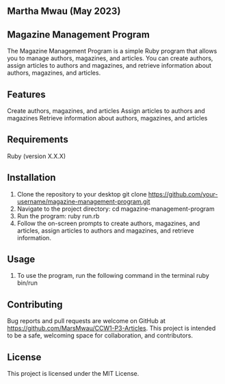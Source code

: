 ## Martha Mwau (May 2023)
## Magazine Management Program
The Magazine Management Program is a simple Ruby program that allows you to manage authors, magazines, and articles. You can create authors, assign articles to authors and magazines, and retrieve information about authors, magazines, and articles.

## Features
Create authors, magazines, and articles
Assign articles to authors and magazines
Retrieve information about authors, magazines, and articles
## Requirements
Ruby (version X.X.X)
## Installation
1. Clone the repository to your desktop
git clone https://github.com/your-username/magazine-management-program.git
2. Navigate to the project directory:
cd magazine-management-program
3. Run the program:
ruby run.rb
4. Follow the on-screen prompts to create authors, magazines, and articles, assign articles to authors and magazines, and retrieve information.

## Usage
1. To use the program, run the following command in the terminal
ruby bin/run

## Contributing
Bug reports and pull requests are welcome on GitHub at https://github.com/MarsMwau/CCW1-P3-Articles. This project is intended to be a safe, welcoming space for collaboration, and contributors.

## License
This project is licensed under the MIT License.